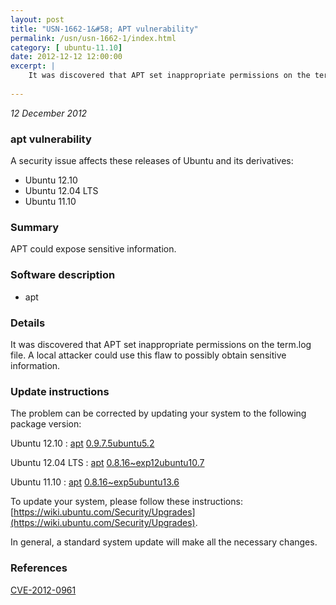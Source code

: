 ```yaml
---
layout: post
title: "USN-1662-1&#58; APT vulnerability"
permalink: /usn/usn-1662-1/index.html
category: [ ubuntu-11.10]
date: 2012-12-12 12:00:00
excerpt: |
    It was discovered that APT set inappropriate permissions on the term.log file. A local attacker could use this flaw to possibly obtain sensitive information. 
    
--- 
```

 
 

*12 December 2012*

### apt vulnerability

A security issue affects these releases of Ubuntu and its derivatives:

* Ubuntu 12.10
* Ubuntu 12.04 LTS
* Ubuntu 11.10

### Summary

APT could expose sensitive information. 

### Software description

* apt 

### Details

It was discovered that APT set inappropriate permissions on the term.log file. A local attacker could use this flaw to possibly obtain sensitive information. 

### Update instructions

The problem can be corrected by updating your system to the following package version:

Ubuntu 12.10
 : [apt](https://launchpad.net/ubuntu/+source/apt) <span> [0.9.7.5ubuntu5.2](https://launchpad.net/ubuntu/+source/apt/0.9.7.5ubuntu5.2) </span> 

Ubuntu 12.04 LTS
 : [apt](https://launchpad.net/ubuntu/+source/apt) <span> [0.8.16~exp12ubuntu10.7](https://launchpad.net/ubuntu/+source/apt/0.8.16~exp12ubuntu10.7) </span> 

Ubuntu 11.10
 : [apt](https://launchpad.net/ubuntu/+source/apt) <span> [0.8.16~exp5ubuntu13.6](https://launchpad.net/ubuntu/+source/apt/0.8.16~exp5ubuntu13.6) </span> 

To update your system, please follow these instructions: [https://wiki.ubuntu.com/Security/Upgrades](https://wiki.ubuntu.com/Security/Upgrades).

In general, a standard system update will make all the necessary changes. 

### References

 
 [CVE-2012-0961](http://people.ubuntu.com/~ubuntu-security/cve/CVE-2012-0961)
 

